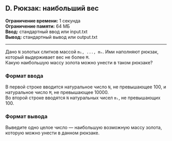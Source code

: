 ## D. Рюкзак: наибольший вес

**Ограничение времени:** 1 секунда  
**Ограничение памяти:** 64 МБ  
**Ввод:** стандартный ввод или input.txt  
**Вывод:** стандартный вывод или output.txt  

---

Дано `N` золотых слитков массой `m₁, ..., mₙ`. Ими наполняют рюкзак, который выдерживает вес не более `M`.  
Какую наибольшую массу золота можно унести в таком рюкзаке?

### Формат ввода

В первой строке вводится натуральное число `N`, не превышающее 100, и натуральное число `M`, не превышающее 10000.  
Во второй строке вводятся `N` натуральных чисел `mᵢ`, не превышающих 100.

### Формат вывода

Выведите одно целое число — наибольшую возможную массу золота, которую можно унести в данном рюкзаке.